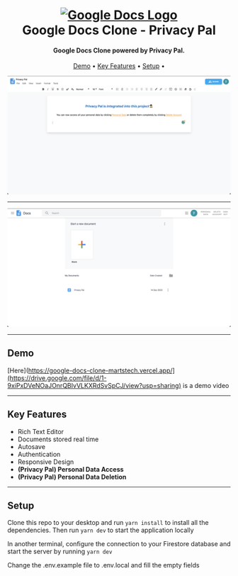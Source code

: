 <h1 align="center">
  <a href="https://google-docs-clone-martstech.vercel.app/">
      <img width="100px" src="https://cdn.worldvectorlogo.com/logos/google-docs-icon-2.svg" alt="Google Docs Logo" />
  </a>
  <br />
  Google Docs Clone - Privacy Pal
  <br />
</h1>

<h4 align="center">
   Google Docs Clone powered by Privacy Pal</a>.
</h4>

<p align="center">
  <a href="#demo">Demo</a> •
  <a href="#key-features">Key Features</a> •
  <a href="#setup">Setup</a> •
</p>

![Text Editor Screenshot](public/screenshots/editor.PNG?raw=true "Text Editor Screenshot")

---

![Home Screenshot](public/screenshots/home.PNG?raw=true "Home Screenshot")

---

## Demo
[Here](https://google-docs-clone-martstech.vercel.app/](https://drive.google.com/file/d/1-9xiPxDVeNOaJOnrQBIvVLKXRdSvSpCJ/view?usp=sharing) is a demo video

---

## Key Features

- Rich Text Editor
- Documents stored real time
- Autosave
- Authentication
- Responsive Design
- **(Privacy Pal) Personal Data Access**
- **(Privacy Pal) Personal Data Deletion**

---

## Setup

Clone this repo to your desktop and run `yarn install` to install all the dependencies.
Then run `yarn dev` to start the application locally

In another terminal, configure the connection to your Firestore database and start the server by running `yarn dev`

Change the .env.example file to .env.local and fill the empty fields
